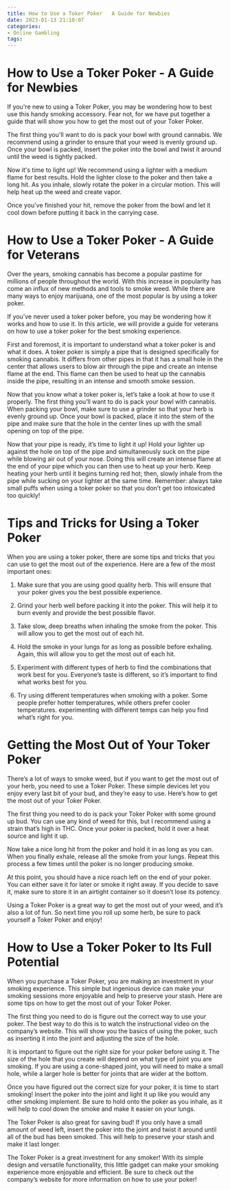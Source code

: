 ```yaml
---
title: How to Use a Toker Poker   A Guide for Newbies 
date: 2023-01-13 21:10:07
categories:
- Online Gambling
tags:
---
```



#  How to Use a Toker Poker - A Guide for Newbies 

If you're new to using a Toker Poker, you may be wondering how to best use this handy smoking accessory. Fear not, for we have put together a guide that will show you how to get the most out of your Toker Poker.

The first thing you'll want to do is pack your bowl with ground cannabis. We recommend using a grinder to ensure that your weed is evenly ground up. Once your bowl is packed, insert the poker into the bowl and twist it around until the weed is tightly packed.

Now it's time to light up! We recommend using a lighter with a medium flame for best results. Hold the lighter close to the poker and then take a long hit. As you inhale, slowly rotate the poker in a circular motion. This will help heat up the weed and create vapor.

Once you've finished your hit, remove the poker from the bowl and let it cool down before putting it back in the carrying case.

#  How to Use a Toker Poker - A Guide for Veterans 

Over the years, smoking cannabis has become a popular pastime for millions of people throughout the world. With this increase in popularity has come an influx of new methods and tools to smoke weed. While there are many ways to enjoy marijuana, one of the most popular is by using a toker poker.

If you’ve never used a toker poker before, you may be wondering how it works and how to use it. In this article, we will provide a guide for veterans on how to use a toker poker for the best smoking experience.

First and foremost, it is important to understand what a toker poker is and what it does. A toker poker is simply a pipe that is designed specifically for smoking cannabis. It differs from other pipes in that it has a small hole in the center that allows users to blow air through the pipe and create an intense flame at the end. This flame can then be used to heat up the cannabis inside the pipe, resulting in an intense and smooth smoke session.

Now that you know what a toker poker is, let’s take a look at how to use it properly. The first thing you’ll want to do is pack your bowl with cannabis. When packing your bowl, make sure to use a grinder so that your herb is evenly ground up. Once your bowl is packed, place it into the stem of the pipe and make sure that the hole in the center lines up with the small opening on top of the pipe.

Now that your pipe is ready, it’s time to light it up! Hold your lighter up against the hole on top of the pipe and simultaneously suck on the pipe while blowing air out of your nose. Doing this will create an intense flame at the end of your pipe which you can then use to heat up your herb. Keep heating your herb until it begins turning red hot; then, slowly inhale from the pipe while sucking on your lighter at the same time. Remember: always take small puffs when using a toker poker so that you don’t get too intoxicated too quickly!

#  Tips and Tricks for Using a Toker Poker 

When you are using a toker poker, there are some tips and tricks that you can use to get the most out of the experience. Here are a few of the most important ones:

1. Make sure that you are using good quality herb. This will ensure that your poker gives you the best possible experience.

2. Grind your herb well before packing it into the poker. This will help it to burn evenly and provide the best possible flavor.

3. Take slow, deep breaths when inhaling the smoke from the poker. This will allow you to get the most out of each hit.

4. Hold the smoke in your lungs for as long as possible before exhaling. Again, this will allow you to get the most out of each hit.

5. Experiment with different types of herb to find the combinations that work best for you. Everyone’s taste is different, so it’s important to find what works best for you.

6. Try using different temperatures when smoking with a poker. Some people prefer hotter temperatures, while others prefer cooler temperatures. experimenting with different temps can help you find what’s right for you.

#  Getting the Most Out of Your Toker Poker 

There’s a lot of ways to smoke weed, but if you want to get the most out of your herb, you need to use a Toker Poker. These simple devices let you enjoy every last bit of your bud, and they’re easy to use. Here’s how to get the most out of your Toker Poker.

The first thing you need to do is pack your Toker Poker with some ground up bud. You can use any kind of weed for this, but I recommend using a strain that’s high in THC. Once your poker is packed, hold it over a heat source and light it up.

Now take a nice long hit from the poker and hold it in as long as you can. When you finally exhale, release all the smoke from your lungs. Repeat this process a few times until the poker is no longer producing smoke.

At this point, you should have a nice roach left on the end of your poker. You can either save it for later or smoke it right away. If you decide to save it, make sure to store it in an airtight container so it doesn’t lose its potency.

Using a Toker Poker is a great way to get the most out of your weed, and it’s also a lot of fun. So next time you roll up some herb, be sure to pack yourself a Toker Poker and enjoy!

#  How to Use a Toker Poker to Its Full Potential

When you purchase a Toker Poker, you are making an investment in your smoking experience. This simple but ingenious device can make your smoking sessions more enjoyable and help to preserve your stash. Here are some tips on how to get the most out of your Toker Poker.

The first thing you need to do is figure out the correct way to use your poker. The best way to do this is to watch the instructional video on the company’s website. This will show you the basics of using the poker, such as inserting it into the joint and adjusting the size of the hole.

It is important to figure out the right size for your poker before using it. The size of the hole that you create will depend on what type of joint you are smoking. If you are using a cone-shaped joint, you will need to make a small hole, while a larger hole is better for joints that are wider at the bottom.

Once you have figured out the correct size for your poker, it is time to start smoking! Insert the poker into the joint and light it up like you would any other smoking implement. Be sure to hold onto the poker as you inhale, as it will help to cool down the smoke and make it easier on your lungs.

The Toker Poker is also great for saving bud! If you only have a small amount of weed left, insert the poker into the joint and twist it around until all of the bud has been smoked. This will help to preserve your stash and make it last longer.

The Toker Poker is a great investment for any smoker! With its simple design and versatile functionality, this little gadget can make your smoking experience more enjoyable and efficient. Be sure to check out the company’s website for more information on how to use your poker!